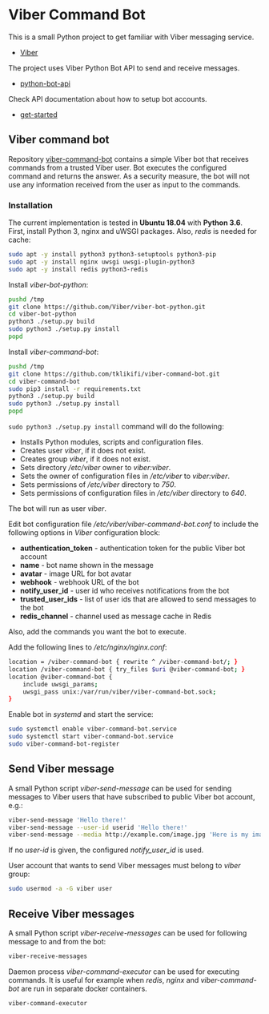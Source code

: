 # Viber Command Bot

This is a small Python project to get familiar with Viber messaging service.

- [Viber](https://www.viber.com)

The project uses Viber Python Bot API to send and receive messages.

- [python-bot-api](https://developers.viber.com/docs/api/python-bot-api/)

Check API documentation about how to setup bot accounts.

- [get-started](https://developers.viber.com/docs/general/get-started/)

## Viber command bot

Repository [viber-command-bot](https://github.com/tklikifi/viber-command-bot)
contains a simple Viber bot that receives commands from a trusted Viber user.
Bot executes the configured command and returns the answer. As a security
measure, the bot will not use any information received from the user as input to
the commands.

### Installation

The current implementation is tested in **Ubuntu 18.04** with **Python 3.6**.
First, install Python 3, nginx and uWSGI packages. Also, *redis* is needed for
cache:

```sh
sudo apt -y install python3 python3-setuptools python3-pip
sudo apt -y install nginx uwsgi uwsgi-plugin-python3
sudo apt -y install redis python3-redis
```

Install *viber-bot-python*:

```sh
pushd /tmp
git clone https://github.com/Viber/viber-bot-python.git
cd viber-bot-python
python3 ./setup.py build
sudo python3 ./setup.py install
popd
```

Install *viber-command-bot*:

```sh
pushd /tmp
git clone https://github.com/tklikifi/viber-command-bot.git
cd viber-command-bot
sudo pip3 install -r requirements.txt
python3 ./setup.py build
sudo python3 ./setup.py install
popd
```

``sudo python3 ./setup.py install`` command will do the following:

- Installs Python modules, scripts and configuration files.
- Creates user *viber*, if it does not exist.
- Creates group *viber*, if it does not exist.
- Sets directory */etc/viber* owner to *viber:viber*.
- Sets the owner of configuration files in */etc/viber* to *viber:viber*.
- Sets permissions of */etc/viber* directory to *750*.
- Sets permissions of configuration files in */etc/viber* directory to *640*.

The bot will run as user *viber*.

Edit bot configuration file */etc/viber/viber-command-bot.conf* to include the
following options in *Viber* configuration block:

- **authentication_token** - authentication token for the public Viber bot
  account
- **name** - bot name shown in the message
- **avatar** - image URL for bot avatar
- **webhook** - webhook URL of the bot
- **notify_user_id** - user id who receives notifications from the bot
- **trusted_user_ids** - list of user ids that are allowed to send messages
  to the bot
- **redis_channel** - channel used as message cache in Redis

Also, add the commands you want the bot to execute.

Add the following lines to */etc/nginx/nginx.conf*:

```sh
location = /viber-command-bot { rewrite ^ /viber-command-bot/; }
location /viber-command-bot { try_files $uri @viber-command-bot; }
location @viber-command-bot {
    include uwsgi_params;
    uwsgi_pass unix:/var/run/viber/viber-command-bot.sock;
}
```

Enable bot in *systemd* and start the service:

```sh
sudo systemctl enable viber-command-bot.service
sudo systemctl start viber-command-bot.service
sudo viber-command-bot-register
```

## Send Viber message

A small Python script *viber-send-message* can be used for sending messages to
Viber users that have subscribed to public Viber bot account, e.g.:

```sh
viber-send-message 'Hello there!'
viber-send-message --user-id userid 'Hello there!'
viber-send-message --media http://example.com/image.jpg 'Here is my image!'
```

If no *user-id* is given, the configured *notify_user_id* is used.

User account that wants to send Viber messages must belong to *viber* group:

```sh
sudo usermod -a -G viber user
```

## Receive Viber messages

A small Python script *viber-receive-messages* can be used for following message
to and from the bot:

```sh
viber-receive-messages
```

Daemon process *viber-command-executor* can be used for executing commands. It
is useful for example when *redis*, *nginx* and *viber-command-bot* are run in
separate docker containers.

```sh
viber-command-executor
```
